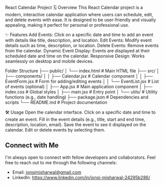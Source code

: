 React Calendar Project
🗓️ Overview
This React Calendar project is a modern, interactive calendar application where users can schedule, edit, and delete events with ease. It is designed to be user-friendly and visually appealing, making it perfect for personal or professional use.

✨ Features
Add Events: Click on a specific date and time to add an event with details like title, description, and location.
Edit Events: Modify event details such as time, description, or location.
Delete Events: Remove events from the calendar.
Dynamic Event Display: Events are displayed at their scheduled date and time on the calendar.
Responsive Design: Works seamlessly on desktop and mobile devices.

Folder Structure
├── public/
│   └── index.html         # Main HTML file
├── src/
│   ├── components/
│   │   ├── Calendar.jsx   # Calendar component
│   │   ├── EventForm.jsx  # Form for adding/editing events
│   │   └── EventList.jsx  # List of events (optional)
│   ├── App.jsx            # Main application component
│   ├── index.css          # Global styles
│   ├── main.jsx           # Entry point
│   └── utils/             # Utility functions (e.g., date handling)
├── package.json           # Dependencies and scripts
└── README.md              # Project documentation

🛠️ Usage
Open the calendar interface.
Click on a specific date and time to create an event.
Fill in the event details (e.g., title, start and end time, description, location, email).
Save the event to see it displayed on the calendar.
Edit or delete events by selecting them.

## Connect with Me

I'm always open to connect with fellow developers and collaborators. Feel free to reach out to me through the following channels:

- Email: jonsimisharwal@gmail.com
- LinkedIn: https://www.linkedin.com/in/jonsi-misharwal-24295b286/

